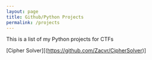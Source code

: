 ```yaml
---
layout: page
title: Github/Python Projects
permalink: /projects
---
```


This is a list of my Python projects for CTFs

[Cipher Solver][(https://github.com/Zacvr/CipherSolver)]
